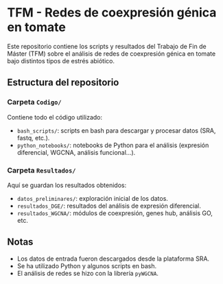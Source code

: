 # TFM - Redes de coexpresión génica en tomate

Este repositorio contiene los scripts y resultados del Trabajo de Fin de Máster (TFM) sobre el análisis de redes de coexpresión génica en tomate bajo distintos tipos de estrés abiótico.

## Estructura del repositorio

### Carpeta `Codigo/`
Contiene todo el código utilizado:

- `bash_scripts/`: scripts en bash para descargar y procesar datos (SRA, fastq, etc.).
- `python_notebooks/`: notebooks de Python para el análisis (expresión diferencial, WGCNA, análisis funcional...).

### Carpeta `Resultados/`
Aquí se guardan los resultados obtenidos:

- `datos_preliminares/`: exploración inicial de los datos.
- `resultados_DGE/`: resultados del análisis de expresión diferencial.
- `resultados_WGCNA/`: módulos de coexpresión, genes hub, análisis GO, etc.

## Notas

- Los datos de entrada fueron descargados desde la plataforma SRA.
- Se ha utilizado Python y algunos scripts en bash.
- El análisis de redes se hizo con la librería `pyWGCNA`.

